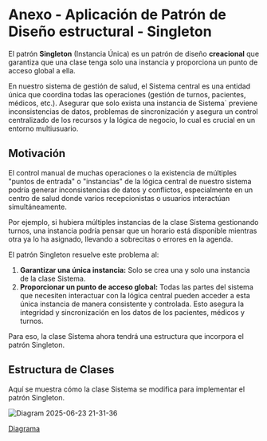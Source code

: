 # Anexo - Aplicación de Patrón de Diseño estructural - Singleton

El patrón **Singleton** (Instancia Única) es un patrón de diseño **creacional** que garantiza que una clase tenga solo una instancia y proporciona un punto de acceso global a ella.

En nuestro sistema de gestión de salud, el Sistema central es una entidad única que coordina todas las operaciones (gestión de turnos, pacientes, médicos, etc.). Asegurar que solo exista una instancia de Sistema` previene inconsistencias de datos, problemas de sincronización y asegura un control centralizado de los recursos y la lógica de negocio, lo cual es crucial en un entorno multiusuario.

## Motivación

El control manual de muchas operaciones o la existencia de múltiples "puntos de entrada" o "instancias" de la lógica central de nuestro sistema podría generar inconsistencias de datos y conflictos, especialmente en un centro de salud donde varios recepcionistas o usuarios interactúan simultáneamente.

Por ejemplo, si hubiera múltiples instancias de la clase Sistema gestionando turnos, una instancia podría pensar que un horario está disponible mientras otra ya lo ha asignado, llevando a sobrecitas o errores en la agenda.

El patrón Singleton resuelve este problema al:
1.  **Garantizar una única instancia:** Solo se crea una y solo una instancia de la clase Sistema.
2.  **Proporcionar un punto de acceso global:** Todas las partes del sistema que necesiten interactuar con la lógica central pueden acceder a esta única instancia de manera consistente y controlada. Esto asegura la integridad y sincronización en los datos de los pacientes, médicos y turnos.

Para eso, la clase Sistema ahora tendrá una estructura que incorpora el patrón Singleton.

## Estructura de Clases

Aquí se muestra cómo la clase Sistema se modifica para implementar el patrón Singleton.

![Diagram 2025-06-23 21-31-36](https://github.com/user-attachments/assets/0c565787-244e-4c82-a376-f676bc342c4d)


[Diagrama](https://drive.google.com/file/d/16rg6yg0_UNVQZsQRb3u6oFmVb0iIPsxE/view?usp=sharing)
